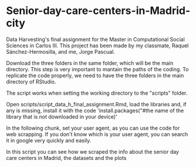 # Senior-day-care-centers-in-Madrid-city
Data Harvesting's final assignment for the Master in Computational Social Sciences in Carlos III. This project has been made by my classmate, Raquel Sánchez-Hermosilla, and me, Jorge Pascual.

Download the three folders in the same folder, which will be the main directory. This step is very important to mantain the paths of the coding. To replicate the code properly, we need to have the three folders in the main directory of RStudio.

The script works when setting the working directory to the "scripts" folder.

Open scripts/script_data_h_final_assignment.Rmd, load the libraries and, if any is missing, install it with the code 'install.packages("#the name of the library that is not downloaded in your device)'

In the following chunk, set your user agent, as you can use the code for web scrapping. If you don't know which is your user agent, you can search it in google very quickly and easily. 

In this script you can see how we scraped the info about the senior day care centers in Madrid, the datasets and the plots
